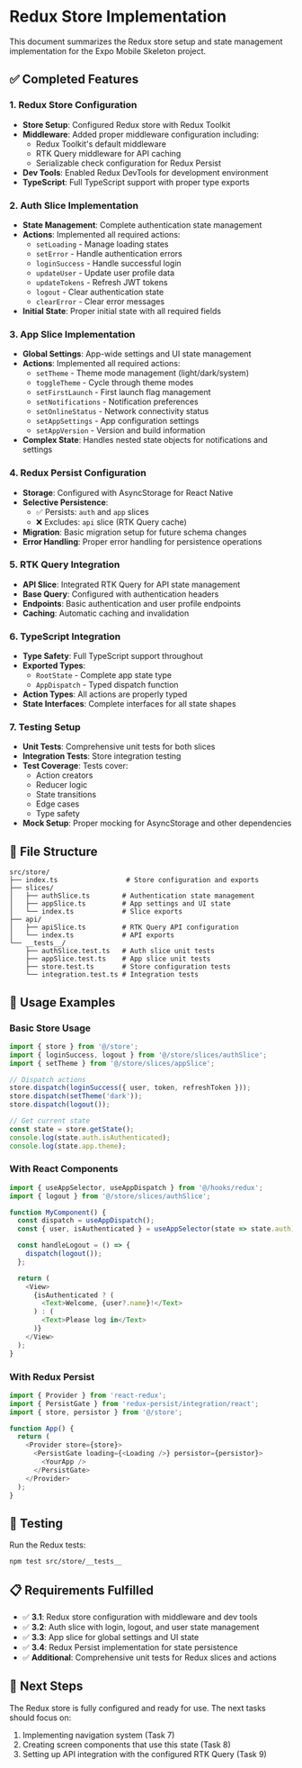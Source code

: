 # Redux Store Implementation

This document summarizes the Redux store setup and state management implementation for the Expo Mobile Skeleton project.

## ✅ Completed Features

### 1. Redux Store Configuration

- **Store Setup**: Configured Redux store with Redux Toolkit
- **Middleware**: Added proper middleware configuration including:
  - Redux Toolkit's default middleware
  - RTK Query middleware for API caching
  - Serializable check configuration for Redux Persist
- **Dev Tools**: Enabled Redux DevTools for development environment
- **TypeScript**: Full TypeScript support with proper type exports

### 2. Auth Slice Implementation

- **State Management**: Complete authentication state management
- **Actions**: Implemented all required actions:
  - `setLoading` - Manage loading states
  - `setError` - Handle authentication errors
  - `loginSuccess` - Handle successful login
  - `updateUser` - Update user profile data
  - `updateTokens` - Refresh JWT tokens
  - `logout` - Clear authentication state
  - `clearError` - Clear error messages
- **Initial State**: Proper initial state with all required fields

### 3. App Slice Implementation

- **Global Settings**: App-wide settings and UI state management
- **Actions**: Implemented all required actions:
  - `setTheme` - Theme mode management (light/dark/system)
  - `toggleTheme` - Cycle through theme modes
  - `setFirstLaunch` - First launch flag management
  - `setNotifications` - Notification preferences
  - `setOnlineStatus` - Network connectivity status
  - `setAppSettings` - App configuration settings
  - `setAppVersion` - Version and build information
- **Complex State**: Handles nested state objects for notifications and settings

### 4. Redux Persist Configuration

- **Storage**: Configured with AsyncStorage for React Native
- **Selective Persistence**:
  - ✅ Persists: `auth` and `app` slices
  - ❌ Excludes: `api` slice (RTK Query cache)
- **Migration**: Basic migration setup for future schema changes
- **Error Handling**: Proper error handling for persistence operations

### 5. RTK Query Integration

- **API Slice**: Integrated RTK Query for API state management
- **Base Query**: Configured with authentication headers
- **Endpoints**: Basic authentication and user profile endpoints
- **Caching**: Automatic caching and invalidation

### 6. TypeScript Integration

- **Type Safety**: Full TypeScript support throughout
- **Exported Types**:
  - `RootState` - Complete app state type
  - `AppDispatch` - Typed dispatch function
- **Action Types**: All actions are properly typed
- **State Interfaces**: Complete interfaces for all state shapes

### 7. Testing Setup

- **Unit Tests**: Comprehensive unit tests for both slices
- **Integration Tests**: Store integration testing
- **Test Coverage**: Tests cover:
  - Action creators
  - Reducer logic
  - State transitions
  - Edge cases
  - Type safety
- **Mock Setup**: Proper mocking for AsyncStorage and other dependencies

## 📁 File Structure

```
src/store/
├── index.ts                 # Store configuration and exports
├── slices/
│   ├── authSlice.ts        # Authentication state management
│   ├── appSlice.ts         # App settings and UI state
│   └── index.ts            # Slice exports
├── api/
│   ├── apiSlice.ts         # RTK Query API configuration
│   └── index.ts            # API exports
└── __tests__/
    ├── authSlice.test.ts   # Auth slice unit tests
    ├── appSlice.test.ts    # App slice unit tests
    ├── store.test.ts       # Store configuration tests
    └── integration.test.ts # Integration tests
```

## 🔧 Usage Examples

### Basic Store Usage

```typescript
import { store } from '@/store';
import { loginSuccess, logout } from '@/store/slices/authSlice';
import { setTheme } from '@/store/slices/appSlice';

// Dispatch actions
store.dispatch(loginSuccess({ user, token, refreshToken }));
store.dispatch(setTheme('dark'));
store.dispatch(logout());

// Get current state
const state = store.getState();
console.log(state.auth.isAuthenticated);
console.log(state.app.theme);
```

### With React Components

```typescript
import { useAppSelector, useAppDispatch } from '@/hooks/redux';
import { logout } from '@/store/slices/authSlice';

function MyComponent() {
  const dispatch = useAppDispatch();
  const { user, isAuthenticated } = useAppSelector(state => state.auth);

  const handleLogout = () => {
    dispatch(logout());
  };

  return (
    <View>
      {isAuthenticated ? (
        <Text>Welcome, {user?.name}!</Text>
      ) : (
        <Text>Please log in</Text>
      )}
    </View>
  );
}
```

### With Redux Persist

```typescript
import { Provider } from 'react-redux';
import { PersistGate } from 'redux-persist/integration/react';
import { store, persistor } from '@/store';

function App() {
  return (
    <Provider store={store}>
      <PersistGate loading={<Loading />} persistor={persistor}>
        <YourApp />
      </PersistGate>
    </Provider>
  );
}
```

## 🧪 Testing

Run the Redux tests:

```bash
npm test src/store/__tests__
```

## 📋 Requirements Fulfilled

- ✅ **3.1**: Redux store configuration with middleware and dev tools
- ✅ **3.2**: Auth slice with login, logout, and user state management
- ✅ **3.3**: App slice for global settings and UI state
- ✅ **3.4**: Redux Persist implementation for state persistence
- ✅ **Additional**: Comprehensive unit tests for Redux slices and actions

## 🚀 Next Steps

The Redux store is fully configured and ready for use. The next tasks should focus on:

1. Implementing navigation system (Task 7)
2. Creating screen components that use this state (Task 8)
3. Setting up API integration with the configured RTK Query (Task 9)
